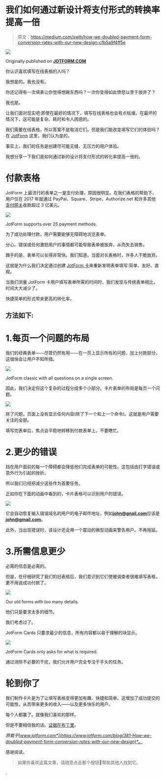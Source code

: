 # 我们如何通过新设计将支付形式的转换率提高一倍

> 原文：<https://medium.com/swlh/how-we-doubled-payment-form-conversion-rates-with-our-new-design-cfb5a9f4ff5e>

![](img/01e5df0aa827938399a636ed568ed928.png)

Originally published on [**JOTFORM.COM**](http://jotform.com)

你认识喜欢填写在线表格的人吗？

我想是的。我也没有。

你还记得有一次填表让你觉得想踢东西吗？一次你变得如此愤怒以至于放弃了？

我也是。

让我们面对现实吧:即使在最好的情况下，填写在线表格也会有点枯燥。在最坏的情况下，这可能是复杂、耗时和令人困惑的。

我们需要在线表格，所以答案不是取消它们。但是我们能改变填写它们的体验吗？在 [JotForm](https://www.jotform.com/) 这里，我们认为是的。

事实上，我们的任务是创建尽可能无缝、无压力的用户体验。

我想分享一下我们是如何通过新的设计将支付形式的转化率提高一倍的。

# 付款表格

JotForm 上最流行的表单之一是支付处理，原因很明显。在我们表格的帮助下，用户仅在 2017 年就通过 PayPal、Square、Stripe、Authorize.net 和许多其他[支付网关](https://stories.jotform.com/r/?url=https%3A%2F%2Fapps.jotform.com%2Fcategory%2Fpayment_processing)收款超过 3 亿美元。

![](img/9b6e3634e23910a571836470433be7c5.png)

JotForm supports over 25 payment methods.

为了成功处理付款，用户需要能够无障碍地浏览表单。

分心、错误或任何激怒用户的事情都可能导致表单被放弃，从而失去销售。

棘手的是，表单可以长得非常快。我们知道，当面对长表格时，许多人干脆放弃。

这就是为什么我们决定通过创建 [JotForm 卡](https://www.jotform.com/cards/)来重新发明表单填写:简单、友好、直观。

当我们测量 JotForm 卡用户填写表单所需的时间时，我们发现与传统表单相比，时间大大减少了。

快捷简单的形式带来更高的转化率。

## 方法如下:

# 1.每页一个问题的布局

我们的经典表单——尽管仍然有用——在一页上显示所有的问题，加上付款部分。这很快会让用户不知所措。

![](img/8d89e2a932316b4fee87a9c86100d9fc.png)

JotForm classic with all questions on a single screen.

因此，我们决定将这个复杂的过程分成多个小部分。卡片表单的布局是每页一个问题。

![](img/dfa6834c415e4b9685fd92503a5eb55d.png)

除了问题，页面上没有显示任何内容(除了下一个和上一个命令)。这就是用户需要关注的全部。

填写完表单后，焦点会平稳地转移到付款表单上。不要瞎忙。

# 2.更少的错误

挡在用户面前的每一个障碍都会降低他们完成表单的可能性。这包括由打字错误或意外行为引起的挫折。

所以我们已经把减少这些作为首要任务。

正如你在下面的动画中看到的，卡片表格可以识别用户的错误。

![](img/99e2e5ad41166e08176b940adabeda01.png)

它会自动恢复输入错误域名的用户的电子邮件地址，例如**john@gnail.com**应该是**john@gmail.com**。

此外，当出现错误时，该设计还会用一个震动的微型动画来警告用户。不再拖延。

# 3.所需信息更少

必需的信息是必需的。

但是，在仔细研究了我们的旧表格后，我们意识到它们使被调查者很难填写表格，更不用说成功付款了。

![](img/9e7f5075f9700fbff6e45b3c3061049e.png)

Our old forms with too many details.

他们只是要求太多的细节。

我们考虑过了。

JotForm Cards 只要求最少的信息，所有内容都以易于理解的块显示。

![](img/e7d3be4c5c769dbe86934e9c6f76d9c5.png)

JotForm Cards only asks for what is required.

通过消除不必要的干扰，我们允许用户完全专注于手头的任务。

# 轮到你了

我们制作卡片是为了让填写表格变得更加有趣、快捷和简单。这增加了成功提交的可能性，从而带来更多的收入——以及更多快乐的用户。

每个人都赢了。就像我们喜欢的那样。

但是不要相信我的话。[证据在布丁里](https://www.jotform.com/cards/)。

*原载于*[*www.jotform.com*](https://www.jotform.com/blog/381-How-we-doubled-payment-form-conversion-rates-with-our-new-design)*。*

感谢阅读。

> 如果你喜欢这篇文章，请随意点击那个按钮👏帮助其他人找到它。

.